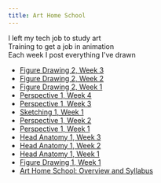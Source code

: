 ```yaml
---
title: Art Home School
---
```


I left my tech job to study art \
Training to get a job in animation \
Each week I post everything I've drawn

<div class='blog card-navigation'>

- <a href="/art-home-school/figure-drawing-2-week-3.html">Figure Drawing 2, Week 3</a>
- <a href="/art-home-school/figure-drawing-2-week-2.html">Figure Drawing 2, Week 2</a>
- <a href="/art-home-school/figure-drawing-2-week-1.html">Figure Drawing 2, Week 1</a>
- <a href="/art-home-school/perspective-1-week-4.html">Perspective 1, Week 4</a>
- <a href="/art-home-school/perspective-1-week-3.html">Perspective 1, Week 3</a>
- <a href="/art-home-school/sketching-1-week-1.html">Sketching 1, Week 1</a>
- <a href="/art-home-school/perspective-1-week-2.html">Perspective 1, Week 2</a>
- <a href="/art-home-school/perspective-1-week-1.html">Perspective 1, Week 1</a>
- <a href="/art-home-school/head-anatomy-1-week-3.html">Head Anatomy 1, Week 3</a>
- <a href="/art-home-school/head-anatomy-1-week-2.html">Head Anatomy 1, Week 2</a>
- <a href="/art-home-school/head-anatomy-1-week-1.html">Head Anatomy 1, Week 1</a>
- <a href="/art-home-school/figure-drawing-1-week-1.html">Figure Drawing 1, Week 1</a>
- <a href="/blog/art-home-school.html">Art Home School: Overview and Syllabus</a>

